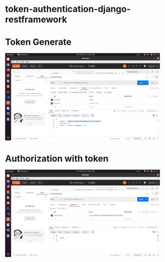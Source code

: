 # token-authentication-django-restframework

# Token Generate

![Token Generate](https://github.com/MdNazmul9/token-authentication-django-restframework/blob/main/1.token-generate.png)
# Authorization with token
![Authorization with token](https://github.com/MdNazmul9/token-authentication-django-restframework/blob/main/2.token-authentication.png)